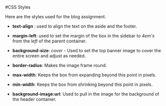 #CSS Styles

Here are the styles used for the blog assignment.

* __text-align__ : used to align the text on the aside and the footer.

* __margin-left__: used to set the margin of the box in the sidebar to _4em's_ from the _left_ of the parent container.

* __background-size__: _cover_ - Used to set the top banner image to cover the entire screen and adjust as needed.

* __border-radius__: Makes the image frame round.

* __max-width__: Keeps the box from expanding beyond this point in pixels.

* __min-width__: Keeps the box from shrinking beyond this point in pixels.

* __background-image:url__: Used to pull in the image for the background of the header container.
